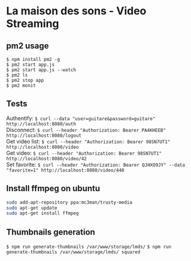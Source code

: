 # La maison des sons - Video Streaming
## pm2 usage
`$ npm install pm2 -g`  
`$ pm2 start app.js`  
`$ pm2 start app.js --watch`  
`$ pm2 ls`  
`$ pm2 stop app`  
`$ pm2 monit`  
## Tests
Authentify: `$ curl --data "user=guitare&password=guitare" http://localhost:8080/auth`  
Disconnect: `$ curl --header "Authorization: Bearer PA4KHEEB" http://localhost:8080/logout`  
Get video list: `$ curl --header "Authorization: Bearer 98SN7UT1" http://localhost:8080/video`  
Get video: `$ curl --header "Authorization: Bearer 98SN7UT1" http://localhost:8080/video/42`  
Set favorite: `$ curl --header "Authorization: Bearer QJHXO9JY" --data "favorite=1" http://localhost:8080/video/440`  
## Install ffmpeg on ubuntu
```bash
sudo add-apt-repository ppa:mc3man/trusty-media
sudo apt-get update
sudo apt-get install ffmpeg
```
## Thumbnails generation
`$ npm run generate-thumbnails /var/www/storage/lmds/`
`$ npm run generate-thumbnails /var/www/storage/lmds/ squared`